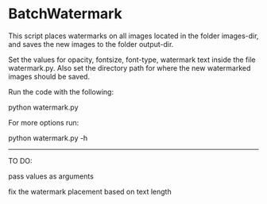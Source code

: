 # BatchWatermark
This script places watermarks on all images located in the folder images-dir, and saves the new images to the folder output-dir.

Set the values for opacity, fontsize, font-type, watermark text inside the file watermark.py.
Also set the directory path for where the new watermarked images should be saved.

Run the code with the following:

python watermark.py

For more options run:

python watermark.py -h 

-----------

TO DO:

pass values as arguments

fix the watermark placement based on text length
